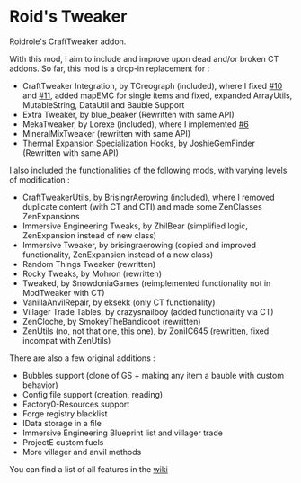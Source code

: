 # Roid's Tweaker
Roidrole's CraftTweaker addon. 

With this mod, I aim to include and improve upon dead and/or broken CT addons. So far, this mod is a drop-in replacement for : 
- CraftTweaker Integration, by TCreograph (included), where I fixed [#10](https://github.com/TCreopargh/CraftTweakerIntegration/issues/10) and [#11](https://github.com/TCreopargh/CraftTweakerIntegration/issues/11), added mapEMC for single items and fixed, expanded ArrayUtils, MutableString, DataUtil and Bauble Support
- Extra Tweaker, by blue_beaker (Rewritten with same API)
- MekaTweaker, by Lorexe (included), where I implemented [#6](https://github.com/Lorexe/MekaTweaker/issues/6)
- MineralMixTweaker (rewritten with same API)
- Thermal Expansion Specialization Hooks, by JoshieGemFinder (Rewritten with same API)

I also included the functionalities of the following mods, with varying levels of modification :
- CraftTweakerUtils, by BrisingrAerowing (included), where I removed duplicate content (with CT and CTI) and made some ZenClasses ZenExpansions
- Immersive Engineering Tweaks, by ZhilBear (simplified logic, ZenExpansion instead of new class)
- Immersive Tweaker, by brisingraerowing (copied and improved functionality, ZenExpansion instead of a new class)
- Random Things Tweaker (rewritten)
- Rocky Tweaks, by Mohron (rewritten)
- Tweaked, by SnowdoniaGames (reimplemented functionality not in ModTweaker with CT)
- VanillaAnvilRepair, by eksekk (only CT functionality)
- Villager Trade Tables, by crazysnailboy (added functionality via CT)
- ZenCloche, by SmokeyTheBandicoot (rewritten)
- ZenUtils (no, not that one, [this](https://www.curseforge.com/minecraft/mc-mods/zenutils) one), by ZoniIC645 (rewritten, fixed incompat with ZenUtils)

There are also a few original additions :
- Bubbles support (clone of GS + making any item a bauble with custom behavior)
- Config file support (creation, reading)
- Factory0-Resources support
- Forge registry blacklist
- IData storage in a file
- Immersive Engineering Blueprint list and villager trade
- ProjectE custom fuels
- More villager and anvil methods

You can find a list of all features in the [wiki](https://github.com/roidrole/Roids-Tweaker/wiki)